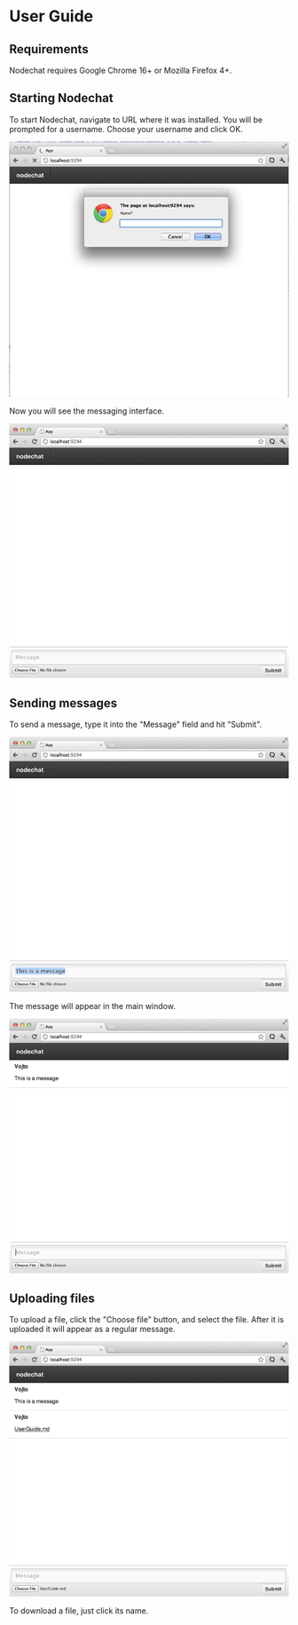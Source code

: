 # User Guide

## Requirements

Nodechat requires Google Chrome 16+ or Mozilla Firefox 4+.

## Starting Nodechat

To start Nodechat, navigate to URL where it was installed. You will be prompted for a username. Choose your username and click OK.

![sshot1](https://github.com/vojto/nodechat/raw/master/doc/sshot1.png)

Now you will see the messaging interface.

![sshot1](https://github.com/vojto/nodechat/raw/master/doc/sshot2.png)

## Sending messages

To send a message, type it into the "Message" field and hit "Submit".

![sshot1](https://github.com/vojto/nodechat/raw/master/doc/sshot3.png)

The message will appear in the main window.

![sshot1](https://github.com/vojto/nodechat/raw/master/doc/sshot4.png)

## Uploading files

To upload a file, click the "Choose file" button, and select the file. After it is uploaded it will appear as a regular message.

![sshot1](https://github.com/vojto/nodechat/raw/master/doc/sshot5.png)

To download a file, just click its name.